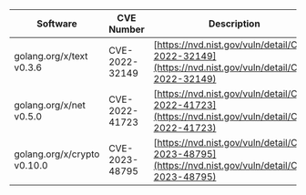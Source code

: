 | Software                 | CVE Number     | Description                                                                                        | Fixed In                      |
|--------------------------|----------------|----------------------------------------------------------------------------------------------------|-------------------------------|
| golang.org/x/text v0.3.6 | CVE-2022-32149 | [https://nvd.nist.gov/vuln/detail/CVE-2022-32149](https://nvd.nist.gov/vuln/detail/CVE-2022-32149) | huaweicloud-sdk-go-v3 v0.1.24 |
| golang.org/x/net v0.5.0  | CVE-2022-41723 | [https://nvd.nist.gov/vuln/detail/CVE-2022-41723](https://nvd.nist.gov/vuln/detail/CVE-2022-41723) | huaweicloud-sdk-go-v3 v0.1.34 |
| golang.org/x/crypto v0.10.0  | CVE-2023-48795 | [https://nvd.nist.gov/vuln/detail/CVE-2023-48795](https://nvd.nist.gov/vuln/detail/CVE-2023-48795) | huaweicloud-sdk-go-v3 v0.1.79 |